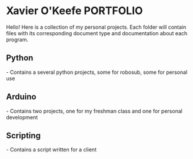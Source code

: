 <h1>Xavier O'Keefe PORTFOLIO</h1>
Hello! Here is a collection of my personal projects. Each folder will contain files with its corresponding document type and documentation about each program. 

<h2>Python</h2>
- Contains a several python projects, some for robosub, some for personal use

<h2>Arduino</h2>
- Contains two projects, one for my freshman class and one for personal development

<h2>Scripting</h2>
- Contains a script written for a client



